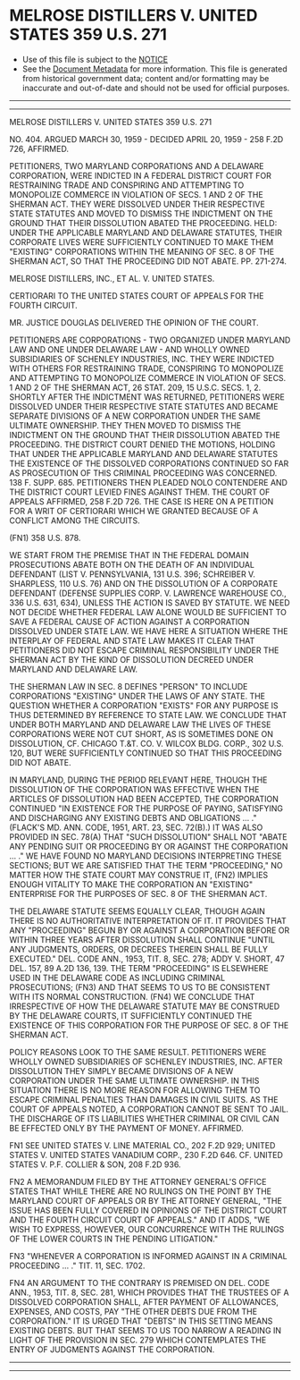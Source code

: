 ---
---

# MELROSE DISTILLERS V. UNITED STATES 359 U.S. 271

* Use of this file is subject to the [NOTICE](https://github.com/publicdocs/notice/blob/master/NOTICE)
* See the [Document Metadata](../../../) for more information.
  This file is generated from historical government data; content and/or formatting may be inaccurate and out-of-date and should not be used for official purposes.

----------
----------

MELROSE DISTILLERS V. UNITED STATES 359 U.S. 271

NO. 404.  ARGUED MARCH 30, 1959 - DECIDED APRIL 20, 1959 - 258 F.2D 726, AFFIRMED.

PETITIONERS, TWO MARYLAND CORPORATIONS AND A DELAWARE CORPORATION, WERE INDICTED IN A FEDERAL DISTRICT COURT FOR RESTRAINING TRADE AND CONSPIRING AND ATTEMPTING TO MONOPOLIZE COMMERCE IN VIOLATION OF SECS. 1 AND 2 OF THE SHERMAN ACT.  THEY WERE DISSOLVED UNDER THEIR RESPECTIVE STATE STATUTES AND MOVED TO DISMISS THE INDICTMENT ON THE GROUND THAT THEIR DISSOLUTION ABATED THE PROCEEDING.  HELD:  UNDER THE APPLICABLE MARYLAND AND DELAWARE STATUTES, THEIR CORPORATE LIVES WERE SUFFICIENTLY CONTINUED TO MAKE THEM "EXISTING" CORPORATIONS WITHIN THE MEANING OF SEC. 8 OF THE SHERMAN ACT, SO THAT THE PROCEEDING DID NOT ABATE.  PP. 271-274.

MELROSE DISTILLERS, INC., ET AL. V. UNITED STATES.

CERTIORARI TO THE UNITED STATES COURT OF APPEALS FOR THE FOURTH CIRCUIT.

MR. JUSTICE DOUGLAS DELIVERED THE OPINION OF THE COURT.

PETITIONERS ARE CORPORATIONS - TWO ORGANIZED UNDER MARYLAND LAW AND ONE UNDER DELAWARE LAW - AND WHOLLY OWNED SUBSIDIARIES OF SCHENLEY INDUSTRIES, INC. THEY WERE INDICTED WITH OTHERS FOR RESTRAINING TRADE, CONSPIRING TO MONOPOLIZE AND ATTEMPTING TO MONOPOLIZE COMMERCE IN VIOLATION OF SECS. 1 AND 2 OF THE SHERMAN ACT, 26 STAT. 209, 15 U.S.C. SECS. 1, 2.  SHORTLY AFTER THE INDICTMENT WAS RETURNED, PETITIONERS WERE DISSOLVED UNDER THEIR RESPECTIVE STATE STATUTES AND BECAME SEPARATE DIVISIONS OF A NEW CORPORATION UNDER THE SAME ULTIMATE OWNERSHIP.  THEY THEN MOVED TO DISMISS THE INDICTMENT ON THE GROUND THAT THEIR DISSOLUTION ABATED THE PROCEEDING.  THE DISTRICT COURT DENIED THE MOTIONS, HOLDING THAT UNDER THE APPLICABLE MARYLAND AND DELAWARE STATUTES THE EXISTENCE OF THE DISSOLVED CORPORATIONS CONTINUED SO FAR AS PROSECUTION OF THIS CRIMINAL PROCEEDING WAS CONCERNED.  138 F. SUPP.  685.  PETITIONERS THEN PLEADED NOLO CONTENDERE AND THE DISTRICT COURT LEVIED FINES AGAINST THEM.  THE COURT OF APPEALS AFFIRMED, 258 F.2D 726.  THE CASE IS HERE ON A PETITION FOR A WRIT OF CERTIORARI WHICH WE GRANTED BECAUSE OF A CONFLICT AMONG THE CIRCUITS.

(FN1)  358 U.S. 878.

WE START FROM THE PREMISE THAT IN THE FEDERAL DOMAIN PROSECUTIONS ABATE BOTH ON THE DEATH OF AN INDIVIDUAL DEFENDANT (LIST V. PENNSYLVANIA, 131 U.S. 396; SCHREIBER V. SHARPLESS, 110 U.S. 76) AND ON THE DISSOLUTION OF A CORPORATE DEFENDANT (DEFENSE SUPPLIES CORP. V. LAWRENCE WAREHOUSE CO., 336 U.S. 631, 634), UNLESS THE ACTION IS SAVED BY STATUTE.  WE NEED NOT DECIDE WHETHER FEDERAL LAW ALONE WOULD BE SUFFICIENT TO SAVE A FEDERAL CAUSE OF ACTION AGAINST A CORPORATION DISSOLVED UNDER STATE LAW.  WE HAVE HERE A SITUATION WHERE THE INTERPLAY OF FEDERAL AND STATE LAW MAKES IT CLEAR THAT PETITIONERS DID NOT ESCAPE CRIMINAL RESPONSIBILITY UNDER THE SHERMAN ACT BY THE KIND OF DISSOLUTION DECREED UNDER MARYLAND AND DELAWARE LAW.

THE SHERMAN LAW IN SEC. 8 DEFINES "PERSON" TO INCLUDE CORPORATIONS "EXISTING" UNDER THE LAWS OF ANY STATE.  THE QUESTION WHETHER A CORPORATION "EXISTS" FOR ANY PURPOSE IS THUS DETERMINED BY REFERENCE TO STATE LAW.  WE CONCLUDE THAT UNDER BOTH MARYLAND AND DELAWARE LAW THE LIVES OF THESE CORPORATIONS WERE NOT CUT SHORT, AS IS SOMETIMES DONE ON DISSOLUTION, CF. CHICAGO T.&T. CO. V. WILCOX BLDG. CORP., 302 U.S. 120, BUT WERE SUFFICIENTLY CONTINUED SO THAT THIS PROCEEDING DID NOT ABATE.

IN MARYLAND, DURING THE PERIOD RELEVANT HERE, THOUGH THE DISSOLUTION OF THE CORPORATION WAS EFFECTIVE WHEN THE ARTICLES OF DISSOLUTION HAD BEEN ACCEPTED, THE CORPORATION CONTINUED "IN EXISTENCE FOR THE PURPOSE OF PAYING, SATISFYING AND DISCHARGING ANY EXISTING DEBTS AND OBLIGATIONS ...  ."  (FLACK'S MD. ANN. CODE, 1951, ART. 23, SEC. 72(B).)  IT WAS ALSO PROVIDED IN SEC. 78(A) THAT "SUCH DISSOLUTION" SHALL NOT "ABATE ANY PENDING SUIT OR PROCEEDING BY OR AGAINST THE CORPORATION  ...  ."  WE HAVE FOUND NO MARYLAND DECISIONS INTERPRETING THESE SECTIONS; BUT WE ARE SATISFIED THAT THE TERM "PROCEEDING," NO MATTER HOW THE STATE COURT MAY CONSTRUE IT, (FN2) IMPLIES ENOUGH VITALITY TO MAKE THE CORPORATION AN "EXISTING" ENTERPRISE FOR THE PURPOSES OF SEC. 8 OF THE SHERMAN ACT.

THE DELAWARE STATUTE SEEMS EQUALLY CLEAR, THOUGH AGAIN THERE IS NO AUTHORITATIVE INTERPRETATION OF IT.  IT PROVIDES THAT ANY "PROCEEDING" BEGUN BY OR AGAINST A CORPORATION BEFORE OR WITHIN THREE YEARS AFTER DISSOLUTION SHALL CONTINUE "UNTIL ANY JUDGMENTS, ORDERS, OR DECREES THEREIN SHALL BE FULLY EXECUTED."  DEL. CODE ANN., 1953, TIT. 8, SEC. 278; ADDY V. SHORT, 47 DEL. 157, 89 A.2D 136, 139.  THE TERM "PROCEEDING" IS ELSEWHERE USED IN THE DELAWARE CODE AS INCLUDING CRIMINAL PROSECUTIONS; (FN3) AND THAT SEEMS TO US TO BE CONSISTENT WITH ITS NORMAL CONSTRUCTION.  (FN4)  WE CONCLUDE THAT IRRESPECTIVE OF HOW THE DELAWARE STATUTE MAY BE CONSTRUED BY THE DELAWARE COURTS, IT SUFFICIENTLY CONTINUED THE EXISTENCE OF THIS CORPORATION FOR THE PURPOSE OF SEC. 8 OF THE SHERMAN ACT.

POLICY REASONS LOOK TO THE SAME RESULT.  PETITIONERS WERE WHOLLY OWNED SUBSIDIARIES OF SCHENLEY INDUSTRIES, INC. AFTER DISSOLUTION THEY SIMPLY BECAME DIVISIONS OF A NEW CORPORATION UNDER THE SAME ULTIMATE OWNERSHIP.  IN THIS SITUATION THERE IS NO MORE REASON FOR ALLOWING THEM TO ESCAPE CRIMINAL PENALTIES THAN DAMAGES IN CIVIL SUITS.  AS THE COURT OF APPEALS NOTED, A CORPORATION CANNOT BE SENT TO JAIL.  THE DISCHARGE OF ITS LIABILITIES WHETHER CRIMINAL OR CIVIL CAN BE EFFECTED ONLY BY THE PAYMENT OF MONEY.  AFFIRMED.

FN1  SEE UNITED STATES V. LINE MATERIAL CO., 202 F.2D 929; UNITED STATES V. UNITED STATES VANADIUM CORP., 230 F.2D 646.  CF. UNITED STATES V. P.F. COLLIER & SON, 208 F.2D 936.

FN2  A MEMORANDUM FILED BY THE ATTORNEY GENERAL'S OFFICE STATES THAT WHILE THERE ARE NO RULINGS ON THE POINT BY THE MARYLAND COURT OF APPEALS OR BY THE ATTORNEY GENERAL, "THE ISSUE HAS BEEN FULLY COVERED IN OPINIONS OF THE DISTRICT COURT AND THE FOURTH CIRCUIT COURT OF APPEALS."  AND IT ADDS, "WE WISH TO EXPRESS, HOWEVER, OUR CONCURRENCE WITH THE RULINGS OF THE LOWER COURTS IN THE PENDING LITIGATION."

FN3  "WHENEVER A CORPORATION IS INFORMED AGAINST IN A CRIMINAL PROCEEDING  ...  ."  TIT. 11, SEC. 1702.

FN4  AN ARGUMENT TO THE CONTRARY IS PREMISED ON DEL. CODE ANN., 1953, TIT. 8, SEC. 281, WHICH PROVIDES THAT THE TRUSTEES OF A DISSOLVED CORPORATION SHALL, AFTER PAYMENT OF ALLOWANCES, EXPENSES, AND COSTS, PAY "THE OTHER DEBTS DUE FROM THE CORPORATION."  IT IS URGED THAT "DEBTS" IN THIS SETTING MEANS EXISTING DEBTS.  BUT THAT SEEMS TO US TOO NARROW A READING IN LIGHT OF THE PROVISION IN SEC. 279 WHICH CONTEMPLATES THE ENTRY OF JUDGMENTS AGAINST THE CORPORATION.


----------
----------

